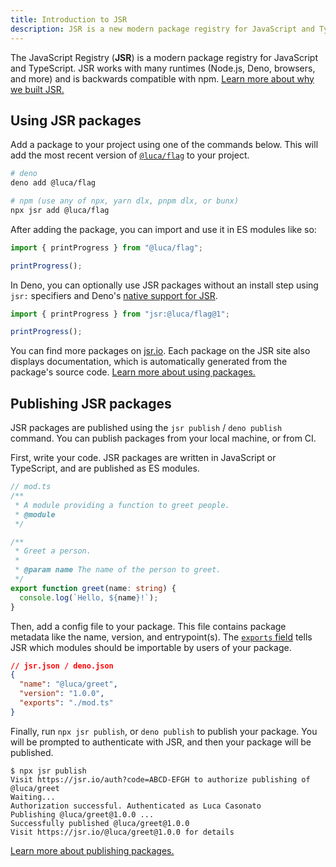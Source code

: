 ```yaml
---
title: Introduction to JSR
description: JSR is a new modern package registry for JavaScript and TypeScript. It was designed to be fast, simple, and reliable. It is backwards compatible with npm, and natively supports TypeScript.
---
```


The JavaScript Registry (**JSR**) is a modern package registry for JavaScript
and TypeScript. JSR works with many runtimes (Node.js, Deno, browsers, and more)
and is backwards compatible with npm.
[Learn more about why we built JSR.](/docs/why)

## Using JSR packages

Add a package to your project using one of the commands below. This will add the
most recent version of [`@luca/flag`](https://jsr.io/@luca/flag) to your
project.

```bash
# deno
deno add @luca/flag

# npm (use any of npx, yarn dlx, pnpm dlx, or bunx)
npx jsr add @luca/flag
```

After adding the package, you can import and use it in ES modules like so:

```ts
import { printProgress } from "@luca/flag";

printProgress();
```

In Deno, you can optionally use JSR packages without an install step using
`jsr:` specifiers and Deno's
[native support for JSR](/docs/using-packages#native-jsr-imports).

```ts
import { printProgress } from "jsr:@luca/flag@1";

printProgress();
```

You can find more packages on [jsr.io](https://jsr.io). Each package on the JSR
site also displays documentation, which is automatically generated from the
package's source code. [Learn more about using packages.](/docs/using-packages)

## Publishing JSR packages

JSR packages are published using the `jsr publish` / `deno publish` command. You
can publish packages from your local machine, or from CI.

First, write your code. JSR packages are written in JavaScript or TypeScript,
and are published as ES modules.

```ts
// mod.ts
/**
 * A module providing a function to greet people.
 * @module
 */

/**
 * Greet a person.
 *
 * @param name The name of the person to greet.
 */
export function greet(name: string) {
  console.log(`Hello, ${name}!`);
}
```

Then, add a config file to your package. This file contains package metadata
like the name, version, and entrypoint(s). The
[`exports` field](/docs/publishing-packages#package-metadata) tells JSR which
modules should be importable by users of your package.

```json
// jsr.json / deno.json
{
  "name": "@luca/greet",
  "version": "1.0.0",
  "exports": "./mod.ts"
}
```

Finally, run `npx jsr publish`, or `deno publish` to publish your package. You
will be prompted to authenticate with JSR, and then your package will be
published.

```
$ npx jsr publish
Visit https://jsr.io/auth?code=ABCD-EFGH to authorize publishing of @luca/greet
Waiting...
Authorization successful. Authenticated as Luca Casonato
Publishing @luca/greet@1.0.0 ...
Successfully published @luca/greet@1.0.0
Visit https://jsr.io/@luca/greet@1.0.0 for details
```

[Learn more about publishing packages.](/docs/publishing-packages)
